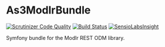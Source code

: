 # As3ModlrBundle
[![Scrutinizer Code Quality](https://scrutinizer-ci.com/g/as3io/As3ModlrBundle/badges/quality-score.png?b=master)](https://scrutinizer-ci.com/g/as3io/As3ModlrBundle/?branch=master) [![Build Status](https://travis-ci.org/as3io/As3ModlrBundle.svg?branch=master)](https://travis-ci.org/as3io/As3ModlrBundle) [![SensioLabsInsight](https://insight.sensiolabs.com/projects/6d7d530c-f405-4815-847a-4f7ff82960c5/mini.png)](https://insight.sensiolabs.com/projects/6d7d530c-f405-4815-847a-4f7ff82960c5)

Symfony bundle for the Modlr REST ODM library.
